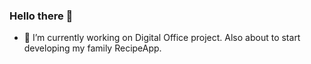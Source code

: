 ### Hello there 👋

- 🔭 I’m currently working on Digital Office project. Also about to start developing my family RecipeApp.

